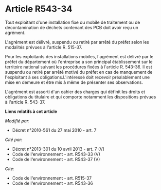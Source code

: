 # Article R543-34

Tout exploitant d'une installation fixe ou mobile de traitement ou de décontamination de déchets contenant des PCB doit avoir
reçu un agrément.

L'agrément est délivré, suspendu ou retiré par arrêté du préfet selon les modalités prévues à l'article R. 515-37. 

Pour les exploitants des installations mobiles, l'agrément est délivré par le préfet du département où l'entreprise a son
principal établissement sur le territoire national suivant les procédures fixées à l'article R. 543-36. Il est suspendu ou
retiré par arrêté motivé du préfet en cas de manquement de l'exploitant à ses obligations.L'intéressé doit recevoir
préalablement une mise en demeure et être mis à même de présenter ses observations.

L'agrément est assorti d'un cahier des charges qui définit les droits et obligations du titulaire et qui comporte notamment
les dispositions prévues à l'article R. 543-37.

**Liens relatifs à cet article**

_Modifié par_:

  - Décret n°2010-561 du 27 mai 2010 - art. 7

_Cité par_:

  - Décret n°2013-301 du 10 avril 2013 - art. 7 (V)
  - Code de l'environnement - art. R543-33 (V)
  - Code de l'environnement - art. R543-37 (V)

_Cite_:

  - Code de l'environnement - art. R515-37
  - Code de l'environnement - art. R543-36
